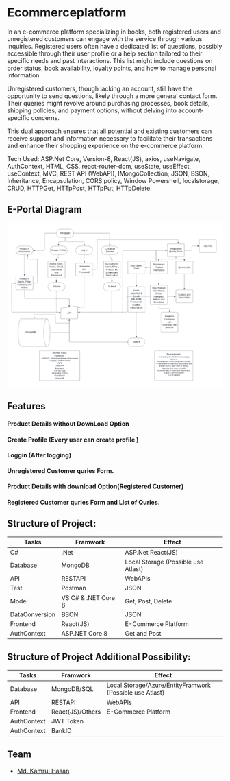 # Ecommerceplatform

In an e-commerce platform specializing in books, both registered users and unregistered customers can engage with the service through various inquiries. Registered users often have a dedicated list of questions, possibly accessible through their user profile or a help section tailored to their specific needs and past interactions. This list might include questions on order status, book availability, loyalty points, and how to manage personal information.

Unregistered customers, though lacking an account, still have the opportunity to send questions, likely through a more general contact form. Their queries might revolve around purchasing processes, book details, shipping policies, and payment options, without delving into account-specific concerns. 

This dual approach ensures that all potential and existing customers can receive support and information necessary to facilitate their transactions and enhance their shopping experience on the e-commerce platform.

Tech Used: ASP.Net Core, Version-8, React(JS), axios, useNavigate, AuthContext, HTML, CSS, react-router-dom, useState, useEffect, useContext, MVC, REST API (WebAPI), IMongoCollection, JSON, BSON, Inheritance, Encapsulation, CORS policy, Window Powershell, localstorage, CRUD, HTTPGet, HTTpPost, HTTpPut, HTTpDelete.

## E-Portal Diagram
<img src="https://github.com/chasmkhasan/ecommerceplatform/blob/67bb5c611808ac9af4ee4178150eba1ae114b815/WebPage%20Model.pdf">

## Features
#### Product Details without DownLoad Option
#### Create Profile (Every user can create profile )
#### Loggin (After logging)
#### Unregistered Customer quries Form.
#### Product Details with download Option(Registered Customer)
#### Registered Customer quries Form and List of Quries.

## Structure of Project:
|   Tasks     |   Framwork    |  Effect  |
|-----|--------|-------|
|C# |  .Net   | ASP.Net React(JS)
|Database | MongoDB | Local Storage (Possible use Atlast)
|API | RESTAPI | WebAPIs
|Test | Postman | JSON
|Model | VS C# & .NET Core 8   | Get, Post, Delete
|DataConversion |  BSON   |  JSON
|Frontend |  React(JS)   |  E-Commerce Platform
|AuthContext | ASP.NET Core 8  | Get and Post

## Structure of Project Additional Possibility:
|   Tasks     |   Framwork    |  Effect  |
|-----|--------|-------|
|Database | MongoDB/SQL | Local Storage/Azure/EntityFramwork (Possible use Atlast)
|API | RESTAPI | WebAPIs
|Frontend |  React(JS)/Others   |  E-Commerce Platform
|AuthContext | JWT Token  | 
|AuthContext | BankID  | 

## Team
- [Md. Kamrul Hasan](https://github.com/chasmkhasan)
